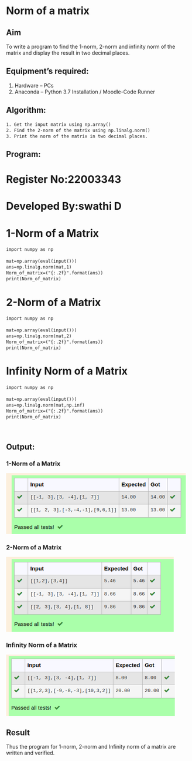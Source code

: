 # Norm of a matrix
## Aim
To write a program to find the 1-norm, 2-norm and infinity norm of the matrix and display the result in two decimal places.
## Equipment’s required:
1.	Hardware – PCs
2.	Anaconda – Python 3.7 Installation / Moodle-Code Runner
## Algorithm:
	1. Get the input matrix using np.array()   
    2. Find the 2-norm of the matrix using np.linalg.norm()
	3. Print the norm of the matrix in two decimal places.
## Program:

# Register No:22003343
# Developed By:swathi D

# 1-Norm of a Matrix
```
import numpy as np

mat=np.array(eval(input()))
ans=np.linalg.norm(mat,1)
Norm_of_matrix=("{:.2f}".format(ans))
print(Norm_of_matrix)

```


# 2-Norm of a Matrix
```
import numpy as np

mat=np.array(eval(input()))
ans=np.linalg.norm(mat,2)
Norm_of_matrix=("{:.2f}".format(ans))
print(Norm_of_matrix)

```




# Infinity Norm of a Matrix

```
import numpy as np

mat=np.array(eval(input()))
ans=np.linalg.norm(mat,np.inf)
Norm_of_matrix=("{:.2f}".format(ans))
print(Norm_of_matrix)



```
## Output:
### 1-Norm of a Matrix
![output](norm1.png)


### 2-Norm of a Matrix
![output](norm2.png)


### Infinity Norm of a Matrix
![output](norm3.png)


## Result
Thus the program for 1-norm, 2-norm and Infinity norm of a matrix are written and verified.
